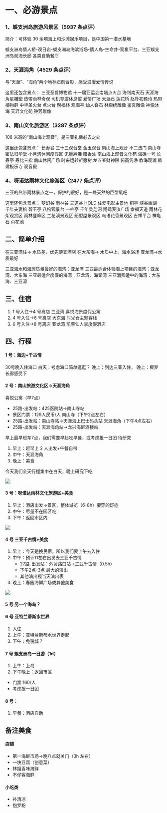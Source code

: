 <!--
 * @desc:
 * @Author: 余光
 * @Email: webbj97@163.com
 * @Date: 2019-11-21 18:12:20
-->


# 一、必游景点

### 1、蜈支洲岛旅游风景区（5937 条点评）

简介：可体验 30 余项海上和沙滩娱乐项目，是中国第一潜水基地

蜈支洲岛情人桥-观日岩-蜈支洲岛海滨浴场-情人岛-生命井-观鱼平台、三亚蜈支洲岛观海长廊 各类自助餐厅

### 2、天涯海角（4529 条点评）

与“天涯”、“海角”两个地标石刻合影，感受浪漫爱情传说

这里还包含景点： 三亚圣旨博物馆 十一届亚运会南端点火台 海判南天石 天涯海角星雕塑 热带雨林奇观 司机导游休息馆 爱情广场 天涯石 莲花桥 赵朴初题诗 热带植物群 中华圣火台 点火台 聚福林 观海亭 仙人叠石 林缵统雕像 鉴真雕像 神像沐海 天涯文化苑 钟芳雕像

### 3、南山文化旅游区（3287 条点评）

108 米高的“南山海上观音”，是三亚礼佛必去之处

这里还包含景点： 长寿谷 三十三观音堂 金玉观音 南山海上观音 不二法门 南山寺 密法归华堂 小月湾休闲度假区 无量寿佛 赠香处 南山海上观音文化苑 海礁一号 长寿亭 寿比三松 南山休闲广场 时来运转祈愿树 龙五爷财神殿 俯高凭净 教海观澜 敕建极乐寺 观音殿

### 4、呀诺达雨林文化旅游区（2477 条点评）

三亚的热带雨林景点之一，保护的很好，是一处天然的巨型氧吧

这里还包含景点： 梦幻谷 雨林谷 三道谷 HOLD 住爱电影主景地 桐亭 峡谷幽湖 千年夫妻榕 碧玉亭 八榕观景台 一柱亭 千年灵芝洞 鹦鹉表演广场 幸福天道 雨林花架观赏区 雨林登峰区 兰花溪景观区 船型屋景观区 鸟语花香景观区 吉祥平台 神龟石 荷花池

## 二、简单介绍

在三亚湾住-> 水质差，优先便宜酒店
在大东海-> 水质中上，海水浴场
亚龙湾->水质最好

三亚海水和海滩质量最好的海湾：亚龙湾
三亚最适合体验海上项目的海湾：亚龙湾、大东海
三亚最适合度假的海湾：亚龙湾、海棠湾
三亚消费适中的海湾：大东海、三亚湾

## 三、住宿

1. 1 号入住->4 号离店 三亚湾 喜悦海景度假公寓
2. 4 号入住->6 号离店 大东海 时光仓主题客栈
3. 6 号入住->8 号离店 亚龙湾 凯莱仙人掌度假酒店

## 四、行程

#### 1 号：海边+千古情

30号晚入住海口
白天：考虑海口简单逛逛？
晚上：到达三亚入住，
晚上：椰梦长廊感受下

#### 2 号：南山旅游文化区->天涯海角

喜悦公寓（早7点）
* 25路-出发站：425医院站->南山寺站
* 景区门票：129人民币/人
南山寺（下午2点左右）
* 25路-出发站：南山寺站->天涯海上巴士码头站
天涯海角（下午4点左右）
* 25路-出发站：天涯海角站->龙兴海鲜酒楼站

早上最早班车7点，我们需要早起吃早餐，或考虑报一日团 待研究

1. 早上：赶早上 2 人出发+午餐自带
2. 中午：天涯海角
3. 晚上：美食

今天我们全天行程集中在白天，晚上研究下吃

<img src="https://img-blog.csdnimg.cn/20200922160735542.png?param=200y100">

#### 3 号：呀诺达雨林文化旅游区+美食

1. 早上：酒店出发->景区，整体游览（6-8h）要穿的舒适
2. 中午：尽量不在园区吃
3. 下午：返回市区内

<img src="https://img-blog.csdnimg.cn/20200922183744268.png">

#### 4 号 三亚千古情+美食

1. 早上：今天是换民宿，所以我们要上午去入住
2. 中午：预计11左右出发去三亚千古情
    * 27路-出发站：外贸路口站->三亚千古情（0.5h）
    * 下午2点-3点 最大的演出
    * 其他演出视当天演出表
3. 晚上：春园海鲜广场或其他美食

<img src="https://img-blog.csdnimg.cn/20200922182003320.png?param=200y100" />

#### 5 号 另一个海岛？




#### 6 号 亚特兰蒂斯水世界

1. 入住
2. 上午：亚特兰斯蒂水世界走起
3. 下午：免税城？

#### 7 号 蜈支洲岛一日游（1d）

1. 上午：上岛
2. 下午晚上：返回市区
- 门票 160/人
- 考虑报一日团

#### 8 号：

1. 早餐：酒店自助

## 备注美食

#### 店铺

- 第一海鲜市场->晚八点就关门（3h 左右）
- 一块豆腐（创意菜）
- 林姐香味海鲜
- 不仔客海鲜

#### 小吃类

- 补清凉
- 抱罗粉

